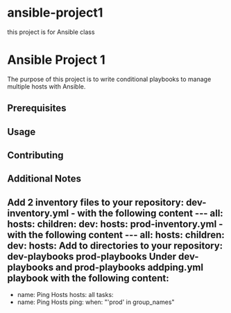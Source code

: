 # ansible-project1
this project is for Ansible class

# Ansible Project 1
The purpose of this project is to write conditional playbooks to manage multiple hosts with Ansible.
## Prerequisites
## Usage
## Contributing
## Additional Notes
Add 2 inventory files to your repository:
dev-inventory.yml - with the following content
--- all:
hosts:
children: dev:
hosts:
prod-inventory.yml - with the following content
--- all:
hosts:
children: dev:
hosts:
Add to directories to your repository:
dev-playbooks prod-playbooks
Under dev-playbooks and prod-playbooks add ​ping.yml​ playbook with the following content:
---
- name: Ping Hosts
hosts: all tasks:
- name: Ping Hosts ping:
when: "'prod' in group_names"
